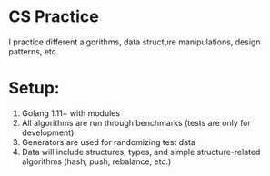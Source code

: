 # CS Practice

I practice different algorithms, data structure manipulations, design patterns, etc.

# Setup:

1. Golang 1.11+ with modules
1. All algorithms are run through benchmarks (tests are only for development)
1. Generators are used for randomizing test data
1. Data will include structures, types, and simple structure-related algorithms (hash, push, rebalance, etc.)
